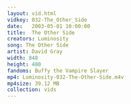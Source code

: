 ```yaml
---
layout: vid.html
vidkey: 032-The_Other_Side
date:   2003-05-01 10:00:00
title:  The Other Side
creators: Luminosity
song: The Other Side
artist: David Gray
width: 848
height: 480
fandoms: Buffy the Vampire Slayer
mp4: Luminosity-032-The-Other-Side.m4v
mp4size: 39.12 MB
collection: vids
---
```


  <div>
  
  </div>
  